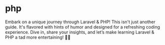 # php
Embark on a unique journey through Laravel &amp; PHP! This isn't just another guide. It's flavored with hints of humor and designed for a refreshing coding experience. Dive in, share your insights, and let’s make learning Laravel &amp; PHP a tad more entertaining! 🎸📖
